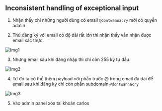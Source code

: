 ## Inconsistent handling of exceptional input

1. Nhận thấy chỉ những người dùng có email ``@dontwannacry`` mới có quyền admin

2. Thử đăng ký với email có độ dài rất lớn thì nhận thấy vẫn nhận được email xác thực.

![Img1](\asset/../img/test.png)

3. Nhưng email sau khi đăng nhập thì chỉ còn 255 ký tự đầu.

![Img2](\asset/../img/email_length.png)

4. Từ đó ta có thể thêm payload với phần trước @ trong email đủ dài để email sau khi đăng ký chỉ còn phần subdomain ``@dontwannacry``

![Img3](\asset/../img/done.png)

5. Vào admin panel xóa tài khoản carlos